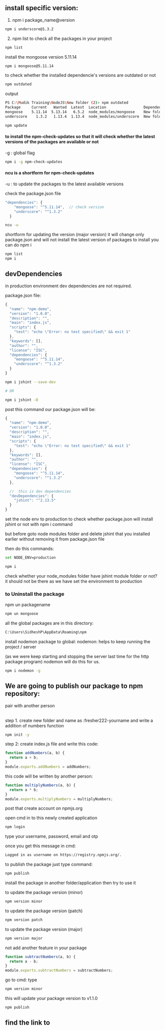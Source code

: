 ## install specific version:

1. npm i package_name@version

```bash
npm i underscore@1.3.2
```

2. npm list to check all the packages in your project

```bash
npm list
```

install the mongoose version 5.11.14

```bash
npm i mongoose@5.11.14
```

to check whether the installed dependencie's versions are outdated or not

```bash
npm outdated
```

output

```bash
PS C:\Mudik Training\NodeJS\New folder (2)> npm outdated
Package     Current   Wanted  Latest  Location                 Depended by
mongoose    5.11.14  5.13.14   6.5.2  node_modules/mongoose    New folder (2)
underscore    1.3.2   1.13.4  1.13.4  node_modules/underscore  New folder (2)

```

```bash
npm update
```

#### to install the npm-check-updates so that it will check whether the latest versions of the packages are available or not

-g : global flag

```bash
npm i -g npm-check-updates
```

#### ncu is a shortform for npm-check-updates

-u : to update the packages to the latest available versions

check the package.json file

```javascript
"dependencies": {
    "mongoose": "^5.11.14",  // check version
    "underscore": "^1.3.2"
  }
```

```bash
ncu -u
```

shortform for updating the version (major version) it will change only package.json and will not install the latest version of packages
to install you can do npm i

```bash
npm list
npm i
```

## devDependencies

in production environment dev dependencies are not required.

package.json file:

```javascript
{
  "name": "npm-demo",
  "version": "1.0.0",
  "description": "",
  "main": "index.js",
  "scripts": {
    "test": "echo \"Error: no test specified\" && exit 1"
  },
  "keywords": [],
  "author": "",
  "license": "ISC",
  "dependencies": {
    "mongoose": "^5.11.14",
    "underscore": "^1.3.2"
  }
}

```

```bash
npm i jshint --save-dev

# OR

npm i jshint -D
```

post this command our package.json will be:

```javascript
{
  "name": "npm-demo",
  "version": "1.0.0",
  "description": "",
  "main": "index.js",
  "scripts": {
    "test": "echo \"Error: no test specified\" && exit 1"
  },
  "keywords": [],
  "author": "",
  "license": "ISC",
  "dependencies": {
    "mongoose": "^5.11.14",
    "underscore": "^1.3.2"
  },

  //  this is dev dependencies
  "devDependencies": {
    "jshint": "^2.13.5"
  }
}

```

set the node env to production to check whether package.json will install jshint or not with npm i command

but before goto node modules folder and delete jshint that you installed earlier without removing it from package.json file

then do this commands:

```bash
set NODE_ENV=production

npm i

```

check whether your node_modules folder have jshint module folder or not?
it should not be there as we have set the environment to production

### to Uninstall the package

npm un packagename

```bash
npm un mongoose
```

all the global packages are in this directory:

```bash
C:\Users\SidheshP\AppData\Roaming\npm

```

install nodemon package to global:
nodemon: helps to keep running the project / server

(as we were keep starting and stopping the server last time for the http package program) nodemon will do this for us.

```bash
npm i nodemon -g
```

## We are going to publish our package to npm repository:

pair with another person

<br />
step 1. create new folder and name as :fresher222-yourname
and write a addition of numbers function

<br />

```bash
npm init -y
```

step 2: create index.js file and write this code:

```javascript
function addNumbers(a, b) {
  return a + b;
}
module.exports.addNumbers = addNumbers;
```

this code will be written by another person:

```javascript
function multiplyNumbers(a, b) {
  return a * b;
}
module.exports.multiplyNumbers = multiplyNumbers;
```

post that create account on npmjs.org

open cmd in to this newly created application

```bash
npm login
```

type your username, password, email and otp

once you get this message in cmd:

```bash
Logged in as username on https://registry.npmjs.org/.
```

to publish the package just type command:

```bash
npm publish
```

install the package in another folder/application
then try to use it

to update the package version (minor)

```bash
npm version minor
```

to update the package version (patch)

```bash
npm version patch
```

to update the package version (major)

```bash
npm version major
```

not add another feature in your package

```javascript
function subtractNumbers(a, b) {
  return a - b;
}
module.exports.subtractNumbers = subtractNumbers;
```

go to cmd: type

```bash
npm version minor
```

this will update your package version to
v1.1.0

```bash
npm publish
```

## find the link to 
